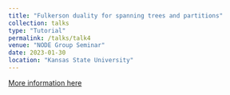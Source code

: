```yaml
---
title: "Fulkerson duality for spanning trees and partitions"
collection: talks
type: "Tutorial"
permalink: /talks/talk4
venue: "NODE Group Seminar"
date: 2023-01-30
location: "Kansas State University"
---
```

[More information here](https://www.math.ksu.edu/research/centers-groups/node-group/)
